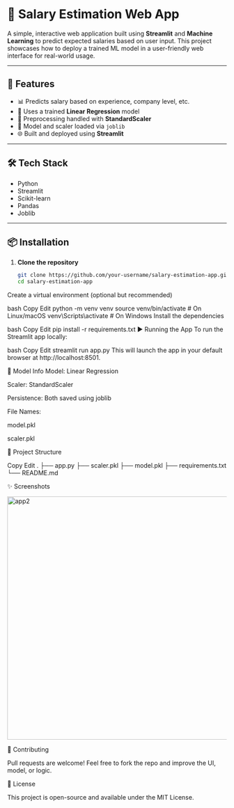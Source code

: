 # 💼 Salary Estimation Web App

A simple, interactive web application built using **Streamlit** and **Machine Learning** to predict expected salaries based on user input. This project showcases how to deploy a trained ML model in a user-friendly web interface for real-world usage.

---

## 🚀 Features

- 📊 Predicts salary based on experience, company level, etc.
- 🧠 Uses a trained **Linear Regression** model
- 🔄 Preprocessing handled with **StandardScaler**
- 💾 Model and scaler loaded via `joblib`
- 🌐 Built and deployed using **Streamlit**

---

## 🛠️ Tech Stack

- Python
- Streamlit
- Scikit-learn
- Pandas
- Joblib

---

## 📦 Installation

1. **Clone the repository**
   ```bash
   git clone https://github.com/your-username/salary-estimation-app.git
   cd salary-estimation-app
Create a virtual environment (optional but recommended)

bash
Copy
Edit
python -m venv venv
source venv/bin/activate      # On Linux/macOS
venv\Scripts\activate         # On Windows
Install the dependencies

bash
Copy
Edit
pip install -r requirements.txt
▶️ Running the App
To run the Streamlit app locally:

bash
Copy
Edit
streamlit run app.py
This will launch the app in your default browser at http://localhost:8501.

🧠 Model Info
Model: Linear Regression

Scaler: StandardScaler

Persistence: Both saved using joblib

File Names:

model.pkl

scaler.pkl

📁 Project Structure

Copy
Edit
.
├── app.py
├── scaler.pkl
├── model.pkl
├── requirements.txt
└── README.md

✨ Screenshots 

<img width="1066" height="559" alt="app2" src="https://github.com/user-attachments/assets/4c7394ef-b4ff-433e-a259-79e1bec0a33e" />


🤝 Contributing

Pull requests are welcome! Feel free to fork the repo and improve the UI, model, or logic.

📝 License

This project is open-source and available under the MIT License.
